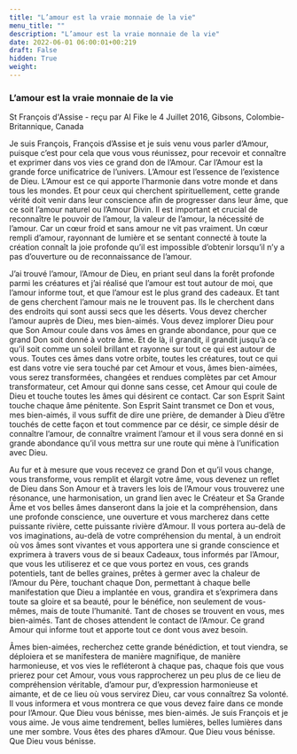 ```yaml
---
title: "L’amour est la vraie monnaie de la vie"
menu_title: ""
description: "L’amour est la vraie monnaie de la vie"
date: 2022-06-01 06:00:01+00:219
draft: False
hidden: True
weight:
---
```

### L’amour est la vraie monnaie de la vie

St François d'Assise - reçu par Al Fike le 4 Juillet 2016, Gibsons, Colombie-Britannique, Canada

Je suis François, François d’Assise et je suis venu vous parler d’Amour, puisque c’est pour cela que vous vous réunissez, pour recevoir et connaître et exprimer dans vos vies ce grand don de l’Amour. Car l’Amour est la grande force unificatrice de l’univers. L’Amour est l’essence de l’existence de Dieu. L’Amour est ce qui apporte l’harmonie dans votre monde et dans tous les mondes. Et pour ceux qui cherchent spirituellement, cette grande vérité doit venir dans leur conscience afin de progresser dans leur âme, que ce soit l’amour naturel ou l’Amour Divin. Il est important et crucial de reconnaître le pouvoir de l’amour, la valeur de l’amour, la nécessité de l’amour. Car un cœur froid et sans amour ne vit pas vraiment. Un cœur rempli d’amour, rayonnant de lumière et se sentant connecté à toute la création connaît la joie profonde qu’il est impossible d’obtenir lorsqu’il n’y a pas d’ouverture ou de reconnaissance de l’amour.

J’ai trouvé l’amour, l’Amour de Dieu, en priant seul dans la forêt profonde parmi les créatures et j’ai réalisé que l’amour est tout autour de moi, que l’amour informe tout, et que l’amour est le plus grand des cadeaux. Et tant de gens cherchent l’amour mais ne le trouvent pas. Ils le cherchent dans des endroits qui sont aussi secs que les déserts. Vous devez chercher l’amour auprès de Dieu, mes bien-aimés. Vous devez implorer Dieu pour que Son Amour coule dans vos âmes en grande abondance, pour que ce grand Don soit donné à votre âme. Et de là, il grandit, il grandit jusqu’à ce qu’il soit comme un soleil brillant et rayonne sur tout ce qui est autour de vous. Toutes ces âmes dans votre orbite, toutes les créatures, tout ce qui est dans votre vie sera touché par cet Amour et vous, âmes bien-aimées, vous serez transformées, changées et rendues complètes par cet Amour transformateur, cet Amour qui donne sans cesse, cet Amour qui coule de Dieu et touche toutes les âmes qui désirent ce contact. Car son Esprit Saint touche chaque âme pénitente. Son Esprit Saint transmet ce Don et vous, mes bien-aimés, il vous suffit de dire une prière, de demander à Dieu d’être touchés de cette façon et tout commence par ce désir, ce simple désir de connaître l’amour, de connaître vraiment l’amour et il vous sera donné en si grande abondance qu’il vous mettra sur une route qui mène à l’unification avec Dieu.

Au fur et à mesure que vous recevez ce grand Don et qu’il vous change, vous transforme, vous remplit et élargit votre âme, vous devenez un reflet de Dieu dans Son Amour et à travers les lois de l’Amour vous trouverez une résonance, une harmonisation, un grand lien avec le Créateur et Sa Grande Âme et vos belles âmes danseront dans la joie et la compréhension, dans une profonde conscience, une ouverture et vous marcherez dans cette puissante rivière, cette puissante rivière d’Amour. Il vous portera au-delà de vos imaginations, au-delà de votre compréhension du mental, à un endroit où vos âmes sont vivantes et vous apportera une si grande conscience et exprimera à travers vous de si beaux Cadeaux, tous informés par l’Amour, que vous les utiliserez et ce que vous portez en vous, ces grands potentiels, tant de belles graines, prêtes à germer avec la chaleur de l’Amour du Père, touchant chaque Don, permettant à chaque belle manifestation que Dieu a implantée en vous, grandira et s’exprimera dans toute sa gloire et sa beauté, pour le bénéfice, non seulement de vous-mêmes, mais de toute l’humanité. Tant de choses se trouvent en vous, mes bien-aimés. Tant de choses attendent le contact de l’Amour. Ce grand Amour qui informe tout et apporte tout ce dont vous avez besoin.

Âmes bien-aimées, recherchez cette grande bénédiction, et tout viendra, se déploiera et se manifestera de manière magnifique, de manière harmonieuse, et vos vies le refléteront à chaque pas, chaque fois que vous prierez pour cet Amour, vous vous rapprocherez un peu plus de ce lieu de compréhension véritable, d’amour pur, d’expression harmonieuse et aimante, et de ce lieu où vous servirez Dieu, car vous connaîtrez Sa volonté. Il vous informera et vous montrera ce que vous devez faire dans ce monde pour l’Amour. Que Dieu vous bénisse, mes bien-aimés. Je suis François et je vous aime. Je vous aime tendrement, belles lumières, belles lumières dans une mer sombre. Vous êtes des phares d’Amour. Que Dieu vous bénisse. Que Dieu vous bénisse.



